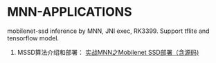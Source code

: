 # MNN-APPLICATIONS
mobilenet-ssd inference by MNN,  JNI exec, RK3399. Support tflite and tensorflow model.


1. MSSD算法介绍和部署：
[实战MNN之Mobilenet SSD部署（含源码)](https://zhuanlan.zhihu.com/p/70610865)
[]()
